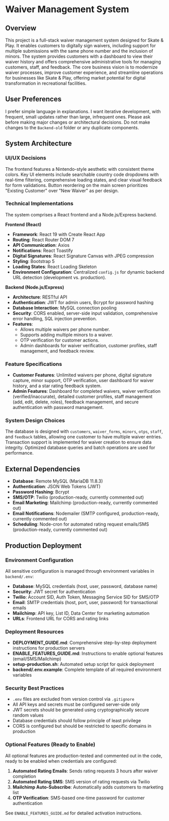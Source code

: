# Waiver Management System

## Overview
This project is a full-stack waiver management system designed for Skate & Play. It enables customers to digitally sign waivers, including support for multiple submissions with the same phone number and the inclusion of minors. The system provides customers with a dashboard to view their waiver history and offers comprehensive administrative tools for managing customers, staff, and feedback. The core business vision is to modernize waiver processes, improve customer experience, and streamline operations for businesses like Skate & Play, offering market potential for digital transformation in recreational facilities.

## User Preferences
I prefer simple language in explanations. I want iterative development, with frequent, small updates rather than large, infrequent ones. Please ask before making major changes or architectural decisions. Do not make changes to the `Backend-old` folder or any duplicate components.

## System Architecture

### UI/UX Decisions
The frontend features a Nintendo-style aesthetic with consistent theme colors. Key UI elements include searchable country code dropdowns with real-time filtering, comprehensive loading states, and clear visual feedback for form validations. Button reordering on the main screen prioritizes "Existing Customer" over "New Waiver" as per design.

### Technical Implementations
The system comprises a React frontend and a Node.js/Express backend.

**Frontend (React)**
-   **Framework**: React 19 with Create React App
-   **Routing**: React Router DOM 7
-   **API Communication**: Axios
-   **Notifications**: React Toastify
-   **Digital Signatures**: React Signature Canvas with JPEG compression
-   **Styling**: Bootstrap 5
-   **Loading States**: React Loading Skeleton
-   **Environment Configuration**: Centralized `config.js` for dynamic backend URL detection (development vs. production).

**Backend (Node.js/Express)**
-   **Architecture**: RESTful API
-   **Authentication**: JWT for admin users, Bcrypt for password hashing
-   **Database Interaction**: MySQL connection pooling
-   **Security**: CORS enabled, server-side input validation, comprehensive error handling, SQL injection prevention.
-   **Features**:
    -   Allows multiple waivers per phone number.
    -   Supports adding multiple minors to a waiver.
    -   OTP verification for customer actions.
    -   Admin dashboards for waiver verification, customer profiles, staff management, and feedback review.

### Feature Specifications
-   **Customer Features**: Unlimited waivers per phone, digital signature capture, minor support, OTP verification, user dashboard for waiver history, and a star rating feedback system.
-   **Admin Features**: Dashboard for completed waivers, waiver verification (verified/inaccurate), detailed customer profiles, staff management (add, edit, delete, roles), feedback management, and secure authentication with password management.

### System Design Choices
The database is designed with `customers`, `waiver_forms`, `minors`, `otps`, `staff`, and `feedback` tables, allowing one customer to have multiple waiver entries. Transaction support is implemented for waiver creation to ensure data integrity. Optimized database queries and batch operations are used for performance.

## External Dependencies

-   **Database**: Remote MySQL (MariaDB 11.8.3)
-   **Authentication**: JSON Web Tokens (JWT)
-   **Password Hashing**: Bcrypt
-   **SMS/OTP**: Twilio (production-ready, currently commented out)
-   **Email Marketing**: Mailchimp (production-ready, currently commented out)
-   **Email Notifications**: Nodemailer (SMTP configured, production-ready, currently commented out)
-   **Scheduling**: Node-cron for automated rating request emails/SMS (production-ready, currently commented out)

## Production Deployment

### Environment Configuration
All sensitive configuration is managed through environment variables in `backend/.env`:
- **Database**: MySQL credentials (host, user, password, database name)
- **Security**: JWT secret for authentication
- **Twilio**: Account SID, Auth Token, Messaging Service SID for SMS/OTP
- **Email**: SMTP credentials (host, port, user, password) for transactional emails
- **Mailchimp**: API key, List ID, Data Center for marketing automation
- **URLs**: Frontend URL for CORS and rating links

### Deployment Resources
- **DEPLOYMENT_GUIDE.md**: Comprehensive step-by-step deployment instructions for production servers
- **ENABLE_FEATURES_GUIDE.md**: Instructions to enable optional features (email/SMS/Mailchimp)
- **setup-production.sh**: Automated setup script for quick deployment
- **backend/.env.example**: Complete template of all required environment variables

### Security Best Practices
- `.env` files are excluded from version control via `.gitignore`
- All API keys and secrets must be configured server-side only
- JWT secrets should be generated using cryptographically secure random values
- Database credentials should follow principle of least privilege
- CORS is configured but should be restricted to specific domains in production

### Optional Features (Ready to Enable)
All optional features are production-tested and commented out in the code, ready to be enabled when credentials are configured:
1. **Automated Rating Emails**: Sends rating requests 3 hours after waiver completion
2. **Automated Rating SMS**: SMS version of rating requests via Twilio
3. **Mailchimp Auto-Subscribe**: Automatically adds customers to marketing list
4. **OTP Verification**: SMS-based one-time password for customer authentication

See `ENABLE_FEATURES_GUIDE.md` for detailed activation instructions.